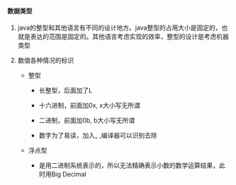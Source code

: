 #### 数据类型

  1. java的整型和其他语言有不同的设计地方。java整型的占用大小是固定的，也就是表达的范围是固定的。其他语言考虑实现的效率，整型的设计是考虑机器类型

  2. 数值各种情况的标识

     * 整型

       * 长整型，后面加了L

       * 十六进制，前面加0x, x大小写无所谓

       * 二进制，前面加0b, b大小写无所谓

       * 数字为了易读，加入_ ,编译器可以识别去除

     * 浮点型
       * 是用二进制系统表示的，所以无法精确表示小数的数学运算结果，此时用Big Decimal